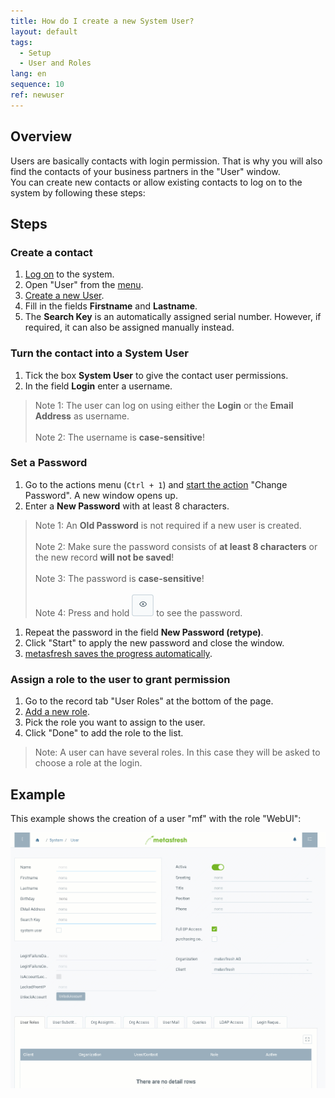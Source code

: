 ```yaml
---
title: How do I create a new System User?
layout: default
tags:
  - Setup
  - User and Roles
lang: en
sequence: 10
ref: newuser
---
```


## Overview

Users are basically contacts with login permission. That is why you will also find the contacts of your business partners in the "User" window.<br>
You can create new contacts or allow existing contacts to log on to the system by following these steps:

## Steps

### Create a contact
1. [Log on](Logon) to the system.
1. Open "User" from the [menu](Menu).
1. [Create a new User](New_Record_Window).
1. Fill in the fields **Firstname** and **Lastname**.
1. The **Search Key** is an automatically assigned serial number. However, if required, it can also be assigned manually instead.

### Turn the contact into a System User
1. Tick the box **System User** to give the contact user permissions.
1. In the field **Login** enter a username.
  > Note 1: The user can log on using either the **Login** or the **Email Address** as username.<br><br>
  > Note 2: The username is **case-sensitive**!

### Set a Password
1. Go to the actions menu (`Ctrl + 1`) and [start the action](StartAction) "Change Password". A new window opens up.
1. Enter a **New Password** with at least 8 characters.
 >Note 1: An **Old Password** is not required if a new user is created.<br><br>
 > Note 2: Make sure the password consists of **at least 8 characters** or the new record **will not be saved**!<br><br>
 > Note 3: The password is **case-sensitive**!<br><br>
 > Note 4: Press and hold ![](assets/ShowPassword_Icon.png) to see the password.

1. Repeat the password in the field **New Password (retype)**.
1. Click "Start" to apply the new password and close the window.
1. [metasfresh saves the progress automatically](Saveindicator).

### Assign a role to the user to grant permission
1. Go to the record tab "User Roles" at the bottom of the page.
1. [Add a new role](New_Record_Tab).
1. Pick the role you want to assign to the user.
1. Click "Done" to add the role to the list.
 > Note: A user can have several roles. In this case they will be asked to choose a role at the login.

## Example

This example shows the creation of a user "mf" with the role "WebUI":

![](assets/newuser.gif)
